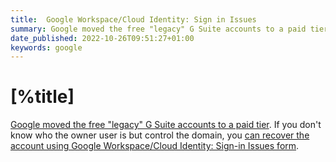 ```yaml
---
title:  Google Workspace/Cloud Identity: Sign in Issues
summary: Google moved the free "legacy" G Suite accounts to a paid tier. If you don't know who the owner user is, but you control the domain, you can recover the account using Google Workspace/Cloud Identity: Sign-in Issues form.
date_published: 2022-10-26T09:51:27+01:00
keywords: google
---
```


# [%title]

[Google moved the free "legacy" G Suite accounts to a paid tier](https://www.theverge.com/2022/1/19/22891509/g-suite-legacy-free-google-apps-workspace-upgrade). If you don't know who the owner user is but control the domain, you [can recover the account using Google Workspace/Cloud Identity: Sign-in Issues form](https://toolbox.googleapps.com/apps/recovery/form).
